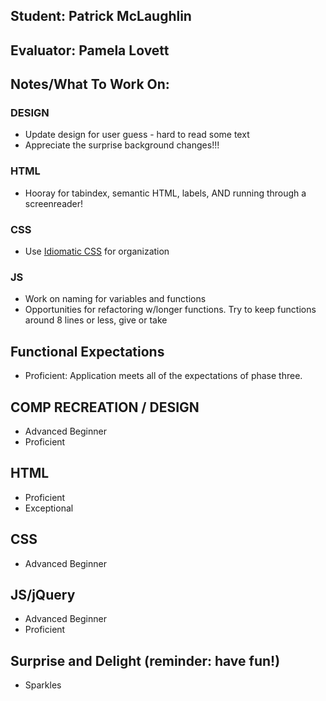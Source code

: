 ## Student: Patrick McLaughlin
## Evaluator: Pamela Lovett
## Notes/What To Work On:

### DESIGN
- Update design for user guess - hard to read some text
- Appreciate the surprise background changes!!!

### HTML
- Hooray for tabindex, semantic HTML, labels, AND running through a screenreader!

### CSS
- Use [Idiomatic CSS](https://github.com/necolas/idiomatic-css) for organization

### JS
- Work on naming for variables and functions
- Opportunities for refactoring w/longer functions. Try to keep functions around 8 lines or less, give or take

## Functional Expectations
 
* Proficient: Application meets all of the expectations of phase three.  

## COMP RECREATION / DESIGN

* Advanced Beginner  
* Proficient  

## HTML
 
* Proficient  
* Exceptional  

## CSS

* Advanced Beginner  

## JS/jQuery

* Advanced Beginner  
* Proficient   

## Surprise and Delight (reminder: have fun!)

* Sparkles  
